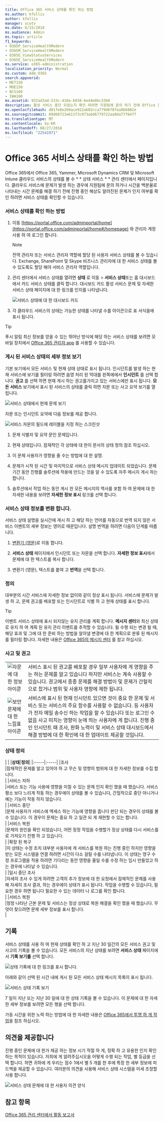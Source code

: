 ```yaml
---
title: Office 365 서비스 상태를 확인 하는 방법
ms.author: kfollis
author: kfollis
manager: scotv
ms.date: 6/15/2018
ms.audience: Admin
ms.topic: article
f1_keywords:
- O365P_ServiceHealthModern
- O365M_ServiceHealthModern
- O365E_ViewStatusServices
- O365E_ServiceHealthModern
ms.service: o365-administration
localization_priority: Normal
ms.custom: Adm_O365
search.appverid:
- MET150
- MOE150
- BCS160
- IWA160
ms.assetid: 932ad3ad-533c-418a-b938-6e44e8bc33b0
description: 활성 서비스 중단 되었는지 확인 하려면 지원팀에 문의 하기 전에 Office 365 서비스의 상태를 확인 합니다.
ms.openlocfilehash: d01fe8e269ace922ab92cca779d6f8fea8b6802e
ms.sourcegitcommit: 69d60723e611f3c973a6d6779722aa9da77f647f
ms.translationtype: MT
ms.contentlocale: ko-KR
ms.lasthandoff: 08/27/2018
ms.locfileid: "22541971"
---
```

# <a name="how-to-check-office-365-service-health"></a>Office 365 서비스 상태를 확인 하는 방법

Office 365에서 Office 365, Yammer, Microsoft Dynamics CRM 및 Microsoft Intune 클라우드 서비스의 상태를 볼 수 * * 상태 서비스 * * 관리 센터에서 페이지입니다. 클라우드 서비스에 문제가 발생 하는 경우에 지원팀에 문의 하거나 시간을 백분율로 나타내는 시간 문제를 해결 하기 전에 진행 중인 해상도 알려진된 문제가 인지 여부를 확인 하려면 서비스 상태를 확인할 수 있습니다. 
  
### <a name="how-to-check-service-health"></a>서비스 상태를 확인 하는 방법

1. 이동 [https://portal.office.com/adminportal/home](https://portal.office.com/adminportal/home#/homepage) 와 관리자 계정 사용 하 여 로그인 합니다. 
    
    > [!NOTE]
    > 전역 관리자 또는 서비스 관리자 역할에 할당 된 사용자 서비스 상태를 볼 수 있습니다. Exchange, SharePoint 및 Skype 비즈니스 관리자에 대 한 서비스 상태를 볼 수 있도록도 할당 해야 서비스 관리자 역할입니다. 
  
2. 관리 센터에서 서비스 상태를 열려면 **상태** 로 이동 \> **서비스 상태**또는 홈 대시보드에서 카드 서비스 상태를 클릭 합니다. 대시보드 카드 활성 서비스 문제 및 자세한 서비스 상태 페이지에 대 한 링크를 인지를 나타냅니다.
    
    ![서비스 상태에 대 한 대시보드 카드](media/8ae3de43-7bd5-4ee9-90ed-8b5ba5f9b474.png)
  
3. 각 클라우드 서비스의 상태는 가능한 상태를 나타낼 수를 아이콘으로 표 서식을에 표시 됩니다.
    
> [!TIP]
> 푸시 알림 최신 정보를 얻을 수 있는 뛰어난 방식에 해당 하는 서비스 상태를 보려면 모바일 장치에서 [Office 365 관리자 app](https://go.microsoft.com/fwlink/p/?linkid=627216) 를 사용할 수 있습니다. 
  
### <a name="view-details-of-posted-service-health"></a>게시 된 서비스 상태의 세부 정보 보기

기본 보기에서 모든 서비스 및 현재 상태 상태로 표시 됩니다. 인시던트를 발생 하는 현재 서비스에 보기를 필터링 하려면 음영 처리 된 막대를 왼쪽에에서 **인시던트** 를 선택 합니다. **권고** 를 선택 하면 현재 게시 하는 권고를가지고 있는 서비스에만 표시 됩니다. **모든 서비스** 보기에서 표시 된 서비스의 상태를 클릭 하면 자문 또는 사고 요약 보기를 열립니다. 
  
![서비스 상태에서 현재 문제 보기](media/f829a3af-1aca-4dc2-97eb-15d805349b24.png)
  
자문 또는 인시던트 요약에 다음 정보를 제공 합니다. 
  
![서비스 자문의 필드에 레이블을 지정 하는 스크린샷](media/0dd6065c-1381-4a5c-8ca0-854c3e043a5c.png)
  
1. 문제 식별자 및 요약 문인 문제입니다.
    
2. 현재 상태입니다. 잠재적인 각 상태에 대 한이 문서의 상태 정의 참조 하십시오.
    
3. 이 문제 사용자가 영향을 줄 수는 방법에 대 한 설명.
    
4. 문제가 시작 된 시간 및 마지막으로 서비스 상태 메시지 업데이트 되었습니다. 문제 기간 동안 진행률 솔루션에 적용에 만드는 것을 알 수 있도록 자주 메시지 게시 하는 합니다.
    
5. 솔루션에서 작업 하는 동안 게시 한 모든 메시지의 역사를 포함 하 여 문제에 대 한 자세한 내용을 보려면 **자세한 정보 표시** 링크를 선택 합니다. 
    
### <a name="translate-service-health-details"></a>서비스 상태 정보를 변환 합니다.

서비스 상태 설명을 실시간에 게시 하 고 해당 하는 언어를 자동으로 번역 되지 않은 서비스 이벤트의 세부 정보는 영어로 때문입니다. 설명 번역을 하려면 다음이 단계를 따릅니다.
  
1. [변환기 (영문)](https://www.bing.com/translator/)로 이동 합니다.
    
2. **서비스 상태** 페이지에서 인시던트 또는 자문을 선택 합니다. **자세한 정보 표시**에서 문제에 대 한 텍스트를 복사 합니다.
    
3. 변환기 (영문), 텍스트를 붙여 고 **번역**을 선택 합니다.
    
### <a name="definitions"></a>정의

대부분의 시간 서비스에 자세한 정보 없이와 같이 정상 표시 됩니다. 서비스에 문제가 발생 하 고, 문제 권고를 배포할 또는 인시던트로 식별 하 고 현재 상태를 표시 합니다.
  
> [!TIP]
> 이벤트 서비스 상태에 표시 되지않는 유지 관리를 계획 합니다. **메시지 센터**와 최신 상태로 유지 하 여 계획 된 유지 관리 이벤트를 추적할 수 있습니다. 될 수행 되는 변경 될 때, 해당 효과 및 그에 대 한 준비 하는 방법을 알아낼 변경에 대 한 계획으로 분류 된 메시지를 필터링 합니다. 자세한 내용은 [Office 365의 메시지 센터](https://support.office.com/article/38fb3333-bfcc-4340-a37b-deda509c2093) 를 참고 하십시오. 
  
### <a name="incidents-and-advisories"></a>사고 및 권고

|||
|:-----|:-----|
|![자문에 대 한 정보 아이콘](media/a7f5fd21-c760-4948-9bc1-50f7c8070e28.png)|서비스 표시 된 권고를 배포할 경우 일부 사용자에 게 영향을 주는 하는 문제를 알고 있습니다 하지만 서비스는 계속 사용할 수 있습니다. 권고에서 종종 문제를 해결 방법이 및 문제가 간헐적으로 찼거나 범위 및 사용자 영향에 제한 됩니다.  <br/> |
|![보안 문제에 대 한 느낌표 아이콘](media/a636db57-6083-44dc-bbd5-556850804f17.png)|서비스에 표시 된 현재 인시던트 있으면 것이 중요 한 문제 및 서비스 또는 서비스의 주요 함수를 사용할 수 없습니다. 등 사용자가 전자 메일 송수신 하는 작업을 할 수 있습니다 또는 로그인 수 없음 사고 미치는 영향이 눈에 띄는 사용자에 게 합니다. 진행 중인 인시던트 때 조사, 완화 노력이 및 서비스 상태 대시보드에서 해결 방법에 대 한 확인에 대 한 업데이트 제공할 것입니다.  <br/> |
   
### <a name="status-definitions"></a>상태 정의

| |
|**상태**|**정의**|
|:-----|:-----|
|조사  <br/> |잠재적인 문제를 알고 있어야 하 고 무슨 및 영향의 범위에 대 한 자세한 정보를 수집 합니다.  <br/> |
|서비스 저하  <br/> |서비스 또는 기능 사용에 영향을 미칠 수 있는 문제 인지 확인 했을 때 했습니다. 서비스 평소 보다 느리게 작동 하는 경우에이 상태를 볼 수 있습니다, 간헐적으로 중단 아니거나 예는 기능이 작동 하지 않습니다.  <br/> |
|서비스 중단  <br/> |문제 사용자가 서비스에 액세스 하는 기능에 영향을 줍니다 판단 되는 경우이 상태를 볼 수 있습니다. 이 경우이 문제는 중요 하 고 일관 되 게 재현할 수 있는 합니다.  <br/> |
|서비스 복원  <br/> |문제의 원인을 확인 되었습니다, 어떤 정정 작업을 수행할가 정상 상태를 다시 서비스를로 가져오기 진행 하 고 있습니다.  <br/> |
|확장 된 복구  <br/> |이 상태는 수정 조치 대부분 사용자에 게 서비스를 복원 하는 진행 중인 하지만 영향을 받는 모든 시스템을 연결 하려면 시간이 다소 걸릴 수를 나타냅니다. 이 상태는 영구 수정 프로그램을 적용 하려면 기다리는 동안 영향을 줄일 수를 수정 하는 임시 만들었고 하는 경우에 나타날 수 있습니다.  <br/> |
|일시 중단 조사  <br/> |자세히 조사 수 있게 하려면 고객의 추가 정보에 대 한 요청에서 잠재적인 문제를 사용해 자세히 조사 결과, 하는 경우에이 상태가 표시 됩니다. 작업을 수행할 수 있습니다, 필요한 경우 하면 됩니다 필요한 수 있는 데이터 나 로그를 확인 합니다.  <br/> |
|서비스 복원  <br/> |정정 나타난 근본 문제 및 서비스는 정상 상태로 복원 해결을 확인 했을 때 했습니다. 무엇이 찾으려면 문제 세부 정보를 표시 합니다.  <br/> |
   
## <a name="history"></a>기록

서비스 상태를 사용 하 여 현재 상태를 확인 하 고 지난 30 일간의 모든 서비스 권고 및 사고의 기록을 볼 수 있습니다. 모든 서비스의 지난 상태를 보려면 **서비스 상태** 페이지에서 **기록 보기를** 선택 합니다. 
  
![상태 기록에 대 한 링크를 표시 합니다.](media/12a3e484-1eb4-497f-8cab-8064bccc2ef5.png)
  
아래와 같이 선택 된 시간 내에 게시 된 모든 서비스 상태 메시지 목록이 표시 됩니다.
  
![서비스 상태 기록 보기](media/5ed20247-121c-4abe-9fe7-9025e26a2d0e.png)
  
7 일이 지난 또는 지난 30 일에 대 한 상태 기록을 볼 수 있습니다. 이 문제에 대 한 자세한 세부 정보를 보려면 모든 행을 선택 합니다.
  
가동 시간을 위한 노력 하는 방법에 대 한 자세한 내용은 [Office 365에서 투명 하 게 작업](https://go.microsoft.com/fwlink/?linkid=848695)을 참조 하십시오.
  
## <a name="leave-feedback"></a>의견을 제공합니다

진행 중인 문제에 대 한가 제공 하는 정보 시기 적절 하 게, 정확 하 고 유용한 인지 확인 하는 목적이 있습니다. 저희에 게 알려주십시오을 어떻게 수행 되는 작업, 별 등급을 선택 합니다. 하면 귀하에 게 우리는 점수 1에서 별 5 개를 한 후에 특정 한 세부 정보에 피드백을 제공할 수 있습니다. 여러분의 의견을 사용해 서비스 상태 시스템을 미세 조정할 사용 합니다.
  
![서비스 상태 문제에 대 한 사용자 의견 양식](media/fd083fdb-fde8-47b4-9136-b90d1d003864.png)
  
## <a name="see-also"></a>참고 항목

[Office 365 관리 센터에서 활동 보고서](https://support.office.com/article/0d6dfb17-8582-4172-a9a9-aed798150263)

